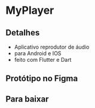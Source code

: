 # MyPlayer

## Detalhes
- Aplicativo reprodutor de áudio
- para Android e IOS
- feito com Flutter e Dart

## Protótipo no Figma

## Para baixar
